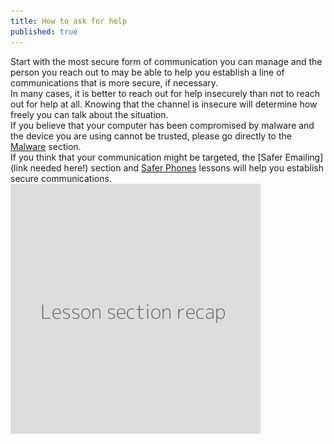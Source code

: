 ```yaml
---
title: How to ask for help
published: true
---
```

Start with the most secure form of communication you can manage and the person you reach out to may be able to help you establish a line of communications that is more secure, if necessary.
<br>
In many cases, it is better to reach out for help insecurely than not to reach out for help at all. Knowing that the channel is insecure will determine how freely you can talk about the situation.
<br>
If you believe that your computer has been compromised by malware and the device you are using cannot be trusted, please go directly to the [Malware](en/topics/practice-1-emergencies/4-malware/1-intro.md) section.
<br>
If you think that your communication might be targeted, the [Safer Emailing](link needed here!) section and [Safer Phones](en/topics/practice-3-safe-phones/0-getting-started/1-intro.md) lessons will help you establish secure communications.
<br>
![](recap.png)
